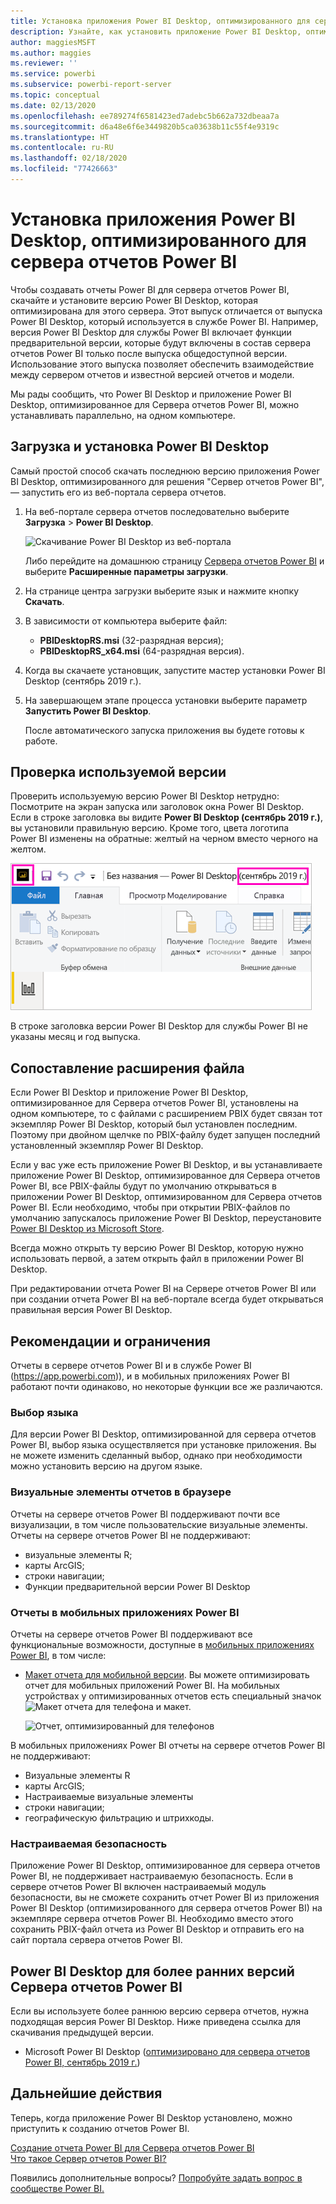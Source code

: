 ```yaml
---
title: Установка приложения Power BI Desktop, оптимизированного для сервера отчетов Power BI
description: Узнайте, как установить приложение Power BI Desktop, оптимизированное для сервера отчетов Power BI
author: maggiesMSFT
ms.author: maggies
ms.reviewer: ''
ms.service: powerbi
ms.subservice: powerbi-report-server
ms.topic: conceptual
ms.date: 02/13/2020
ms.openlocfilehash: ee789274f6581423ed7adebc5b662a732dbeaa7a
ms.sourcegitcommit: d6a48e6f6e3449820b5ca03638b11c55f4e9319c
ms.translationtype: HT
ms.contentlocale: ru-RU
ms.lasthandoff: 02/18/2020
ms.locfileid: "77426663"
---
```

# <a name="install-power-bi-desktop-optimized-for-power-bi-report-server"></a>Установка приложения Power BI Desktop, оптимизированного для сервера отчетов Power BI

Чтобы создавать отчеты Power BI для сервера отчетов Power BI, скачайте и установите версию Power BI Desktop, которая оптимизирована для этого сервера. Этот выпуск отличается от выпуска Power BI Desktop, который используется в службе Power BI. Например, версия Power BI Desktop для службы Power BI включает функции предварительной версии, которые будут включены в состав сервера отчетов Power BI только после выпуска общедоступной версии. Использование этого выпуска позволяет обеспечить взаимодействие между сервером отчетов и известной версией отчетов и модели. 

Мы рады сообщить, что Power BI Desktop и приложение Power BI Desktop, оптимизированное для Сервера отчетов Power BI, можно устанавливать параллельно, на одном компьютере.

## <a name="download-and-install-power-bi-desktop"></a>Загрузка и установка Power BI Desktop

Самый простой способ скачать последнюю версию приложения Power BI Desktop, оптимизированного для решения "Сервер отчетов Power BI", — запустить его из веб-портала сервера отчетов.

1. На веб-портале сервера отчетов последовательно выберите **Загрузка** > **Power BI Desktop**.

    ![Скачивание Power BI Desktop из веб-портала](media/install-powerbi-desktop/report-server-download-web-portal.png)

    Либо перейдите на домашнюю страницу [Сервера отчетов Power BI](https://powerbi.microsoft.com/report-server/) и выберите **Расширенные параметры загрузки**.

2. На странице центра загрузки выберите язык и нажмите кнопку **Скачать**.

3. В зависимости от компьютера выберите файл: 

    - **PBIDesktopRS.msi** (32-разрядная версия);
    - **PBIDesktopRS_x64.msi** (64-разрядная версия).

1. Когда вы скачаете установщик, запустите мастер установки Power BI Desktop (сентябрь 2019 г.).

2. На завершающем этапе процесса установки выберите параметр **Запустить Power BI Desktop**.

    После автоматического запуска приложения вы будете готовы к работе.

## <a name="verify-youre-using-the-correct-version"></a>Проверка используемой версии
Проверить используемую версию Power BI Desktop нетрудно: Посмотрите на экран запуска или заголовок окна Power BI Desktop. Если в строке заголовка вы видите **Power BI Desktop (сентябрь 2019 г.)**, вы установили правильную версию. Кроме того, цвета логотипа Power BI изменены на обратные: желтый на черном вместо черного на желтом.

![Power BI Desktop, сентябрь 2019 г.](media/install-powerbi-desktop/power-bi-report-server-desktop-sept-2019.png)

В строке заголовка версии Power BI Desktop для службы Power BI не указаны месяц и год выпуска.

## <a name="file-extension-association"></a>Сопоставление расширения файла
Если Power BI Desktop и приложение Power BI Desktop, оптимизированное для Сервера отчетов Power BI, установлены на одном компьютере, то с файлами с расширением PBIX будет связан тот экземпляр Power BI Desktop, который был установлен последним. Поэтому при двойном щелчке по PBIX-файлу будет запущен последний установленный экземпляр Power BI Desktop.

Если у вас уже есть приложение Power BI Desktop, и вы устанавливаете приложение Power BI Desktop, оптимизированное для Сервера отчетов Power BI, все PBIX-файлы будут по умолчанию открываться в приложении Power BI Desktop, оптимизированном для Сервера отчетов Power BI. Если необходимо, чтобы при открытии PBIX-файлов по умолчанию запускалось приложение Power BI Desktop, переустановите [Power BI Desktop из Microsoft Store](https://aka.ms/pbidesktopstore).

Всегда можно открыть ту версию Power BI Desktop, которую нужно использовать первой, а затем открыть файл в приложении Power BI Desktop.

При редактировании отчета Power BI на Сервере отчетов Power BI или при создании отчета Power BI на веб-портале всегда будет открываться правильная версия Power BI Desktop.

## <a name="considerations-and-limitations"></a>Рекомендации и ограничения

Отчеты в сервере отчетов Power BI и в службе Power BI (https://app.powerbi.com)), и в мобильных приложениях Power BI работают почти одинаково, но некоторые функции все же различаются.

### <a name="selecting-a-language"></a>Выбор языка

Для версии Power BI Desktop, оптимизированной для сервера отчетов Power BI, выбор языка осуществляется при установке приложения. Вы не можете изменить сделанный выбор, однако при необходимости можно установить версию на другом языке.

### <a name="report-visuals-in-a-browser"></a>Визуальные элементы отчетов в браузере

Отчеты на сервере отчетов Power BI поддерживают почти все визуализации, в том числе пользовательские визуальные элементы. Отчеты на сервере отчетов Power BI не поддерживают:

* визуальные элементы R;
* карты ArcGIS;
* строки навигации;
* Функции предварительной версии Power BI Desktop

### <a name="reports-in-the-power-bi-mobile-apps"></a>Отчеты в мобильных приложениях Power BI

Отчеты на сервере отчетов Power BI поддерживают все функциональные возможности, доступные в [мобильных приложениях Power BI](../consumer/mobile/mobile-apps-for-mobile-devices.md), в том числе:

* [Макет отчета для мобильной версии](../desktop-create-phone-report.md). Вы можете оптимизировать отчет для мобильных приложений Power BI. На мобильных устройствах у оптимизированных отчетов есть специальный значок ![Макет отчета для телефона](media/install-powerbi-desktop/power-bi-rs-mobile-optimized-icon.png) и макет.
  
    ![Отчет, оптимизированный для телефонов](media/install-powerbi-desktop/power-bi-rs-mobile-optimized-report.png)

В мобильных приложениях Power BI отчеты на сервере отчетов Power BI не поддерживают:

* Визуальные элементы R
* карты ArcGIS;
* Настраиваемые визуальные элементы
* строки навигации;
* географическую фильтрацию и штрихкоды.

### <a name="custom-security"></a>Настраиваемая безопасность

Приложение Power BI Desktop, оптимизированное для сервера отчетов Power BI, не поддерживает настраиваемую безопасность. Если в сервере отчетов Power BI включен настраиваемый модуль безопасности, вы не сможете сохранить отчет Power BI из приложения Power BI Desktop (оптимизированного для сервера отчетов Power BI) на экземпляре сервера отчетов Power BI. Необходимо вместо этого сохранить PBIX-файл отчета из Power BI Desktop и отправить его на сайт портала сервера отчетов Power BI.

## <a name="power-bi-desktop-for-earlier-versions-of-power-bi-report-server"></a>Power BI Desktop для более ранних версий Сервера отчетов Power BI

Если вы используете более раннюю версию сервера отчетов, нужна подходящая версия Power BI Desktop. Ниже приведена ссылка для скачивания предыдущей версии.

- Microsoft Power BI Desktop ([оптимизировано для сервера отчетов Power BI, сентябрь 2019 г.](https://go.microsoft.com/fwlink/?linkid=2103723))

## <a name="next-steps"></a>Дальнейшие действия

Теперь, когда приложение Power BI Desktop установлено, можно приступить к созданию отчетов Power BI.

[Создание отчета Power BI для Сервера отчетов Power BI](quickstart-create-powerbi-report.md)  
[Что такое Сервер отчетов Power BI?](get-started.md)

Появились дополнительные вопросы? [Попробуйте задать вопрос в сообществе Power BI.](https://community.powerbi.com/)
